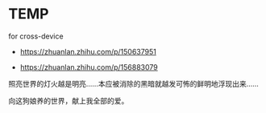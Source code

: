 # TEMP
for cross-device


 - https://zhuanlan.zhihu.com/p/150637951

 - https://zhuanlan.zhihu.com/p/156883079

照亮世界的灯火越是明亮……本应被消除的黑暗就越发可怖的鲜明地浮现出来……

向这狗娘养的世界，献上我全部的爱。
